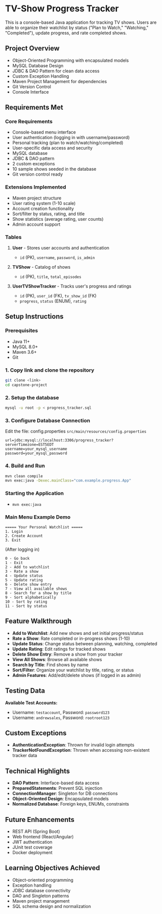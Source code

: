 # TV-Show Progress Tracker

This is a console-based Java application for tracking TV shows. Users are able to organize their watchlist by status ("Plan to Watch," "Watching," "Completed"), update progress, and rate completed shows.

## Project Overview

- Object-Oriented Programming with encapsulated models
- MySQL Database Design 
- JDBC & DAO Pattern for clean data access
- Custom Exception Handling 
- Maven Project Management for dependencies
- Git Version Control
- Console Interface

## Requirements Met

### Core Requirements

- Console-based menu interface
- User authentication (logging in with username/password)
- Personal tracking (plan to watch/watching/completed)
- User-specific data access and security
- MySQL database
- JDBC & DAO pattern 
- 2 custom exceptions
- 10 sample shows seeded in the database
- Git version control ready

### Extensions Implemented

- Maven project structure
- User rating system (1-10 scale)
- Account creation functionality
- Sort/filter by status, rating, and title
- Show statistics (average rating, user counts)
- Admin account support

### Tables

1. **User** - Stores user accounts and authentication

   - `id` (PK), `username`, `password`, `is_admin`

2. **TVShow** - Catalog of shows

   - `id` (PK), `title`, `total_episodes`

3. **UserTVShowTracker** - Tracks user's progress and ratings
   - `id` (PK), `user_id` (FK), `tv_show_id` (FK)
   - `progress`, `status` (ENUM), `rating`

## Setup Instructions

### Prerequisites

- Java 11+
- MySQL 8.0+
- Maven 3.6+
- Git

### 1. Copy link and clone the repository

```bash
git clone <link>
cd capstone-project
```

### 2. Setup the database

```bash
mysql -u root -p < progress_tracker.sql
```

### 3. Configure Database Connection

Edit the file: config.properties
`src/main/resources/config.properties`

```properties
url=jdbc:mysql://localhost:3306/progress_tracker?serverTimezone=EST5EDT
username=your_mysql_username
password=your_mysql_password
```

### 4. Build and Run

```bash
mvn clean compile
mvn exec:java -Dexec.mainClass="com.example.progress.App"
```

### Starting the Application

- `mvn exec:java`

### Main Menu Example Demo

```
===== Your Personal Watchlist =====
1. Login
2. Create Account
3. Exit
```

(After logging in)

```
0 - Go back
1 - Exit
2 - Add to watchlist
3 - Rate a show
4 - Update status
5 - Update rating
6 - Delete show entry
7 - View all available shows
8 - Search for a show by title
9 - Sort alphabetically
10 - Sort by rating
11 - Sort by status
```

## Feature Walkthrough

- **Add to Watchlist**: Add new shows and set initial progress/status
- **Rate a Show**: Rate completed or in-progress shows (1-10)
- **Update Status**: Change status between planning, watching, completed
- **Update Rating**: Edit ratings for tracked shows
- **Delete Show Entry**: Remove a show from your tracker
- **View All Shows**: Browse all available shows
- **Search by Title**: Find shows by name
- **Sort/Filter**: Organize your watchlist by title, rating, or status
- **Admin Features**: Add/edit/delete shows (if logged in as admin)

## Testing Data

**Available Test Accounts:**

- Username: `testaccount`, Password: `password123`
- Username: `andrewsales`, Password: `rootroot123`

## Custom Exceptions

- **AuthenticationException**: Thrown for invalid login attempts
- **TrackerNotFoundException**: Thrown when accessing non-existent tracker data

## Technical Highlights

- **DAO Pattern**: Interface-based data access
- **PreparedStatements**: Prevent SQL injection
- **ConnectionManager**: Singleton for DB connections
- **Object-Oriented Design**: Encapsulated models
- **Normalized Database**: Foreign keys, ENUMs, constraints

## Future Enhancements

- REST API (Spring Boot)
- Web frontend (React/Angular)
- JWT authentication
- JUnit test coverage
- Docker deployment



## Learning Objectives Achieved

- Object-oriented programming
- Exception handling
- JDBC database connectivity
- DAO and Singleton patterns
- Maven project management
- SQL schema design and normalization
